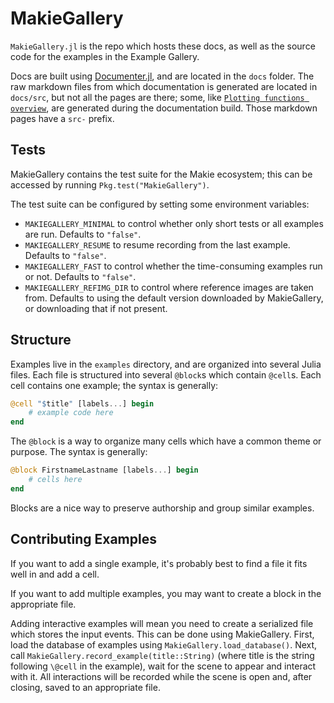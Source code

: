 # MakieGallery

`MakieGallery.jl` is the repo which hosts these docs, as well as the source code for the examples in the Example Gallery.

Docs are built using [Documenter.jl](https://github.com/JuliaDocs/Documenter.jl), and are located in the `docs` folder.
The raw markdown files from which documentation is generated are located in `docs/src`, but not all the pages are there; some, like [`Plotting functions overview`](@ref), are generated during the documentation build.
Those markdown pages have a `src-` prefix.

## Tests

MakieGallery contains the test suite for the Makie ecosystem; this can be accessed by running `Pkg.test("MakieGallery")`.

The test suite can be configured by setting some environment variables:

- `MAKIEGALLERY_MINIMAL` to control whether only short tests or all examples are run.  Defaults to `"false"`.
- `MAKIEGALLERY_RESUME` to resume recording from the last example.  Defaults to `"false"`.
- `MAKIEGALLERY_FAST` to control whether the time-consuming examples run or not.  Defaults to `"false"`.
- `MAKIEGALLERY_REFIMG_DIR` to control where reference images are taken from.  Defaults to using the default version downloaded by MakieGallery, or downloading that if not present.

## Structure

Examples live in the `examples` directory, and are organized into several Julia files.
Each file is structured into several `@block`s which contain `@cell`s.  Each cell contains one example; the syntax is generally:
```julia
@cell "$title" [labels...] begin
    # example code here
end
```
The `@block` is a way to organize many cells which have a common theme or purpose.  The syntax is generally:
```julia
@block FirstnameLastname [labels...] begin
    # cells here
end
```
Blocks are a nice way to preserve authorship and group similar examples.

## Contributing Examples

If you want to add a single example, it's probably best to find a file it fits well in and add a cell.

If you want to add multiple examples, you may want to create a block in the appropriate file.

Adding interactive examples will mean you need to create a serialized file which stores the input events.
This can be done using MakieGallery. First, load the database of examples using `MakieGallery.load_database()`. Next, call `MakieGallery.record_example(title::String)` (where title is the string following `\@cell` in the example), wait for the scene to appear and interact with it. All interactions will be recorded while the scene is open and, after closing, saved to an appropriate file.
